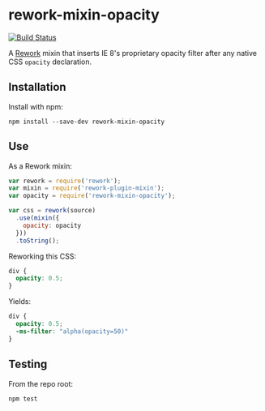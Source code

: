# rework-mixin-opacity

[![Build Status](https://secure.travis-ci.org/reworkcss/rework-mixin-opacity.png?branch=master)](http://travis-ci.org/reworkcss/rework-mixin-opacity)

A [Rework](https://github.com/reworkcss/rework) mixin that inserts IE 8's
proprietary opacity filter after any native CSS `opacity` declaration.

## Installation

Install with npm:

```
npm install --save-dev rework-mixin-opacity
```

## Use

As a Rework mixin:

```js
var rework = require('rework');
var mixin = require('rework-plugin-mixin');
var opacity = require('rework-mixin-opacity');

var css = rework(source)
  .use(mixin({
    opacity: opacity
  }))
  .toString();
```

Reworking this CSS:

```css
div {
  opacity: 0.5;
}
```

Yields:

```css
div {
  opacity: 0.5;
  -ms-filter: "alpha(opacity=50)"
}
```

## Testing

From the repo root:

```
npm test
```

